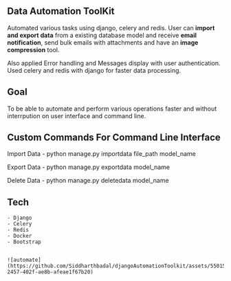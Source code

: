 ## Data Automation ToolKit
 
Automated various tasks using django, celery and redis. 
User can __import and export data__ from a existing database model and receive __email notification__, send bulk emails with attachments and have an __image compression__ tool. 

Also applied Error handling and Messages display with user authentication.
Used celery and redis with django for faster data processing. 

## Goal
To be able to automate and perform various operations faster and without interrpution on user interface and command line.

## Custom Commands For Command Line Interface
Import Data
    - python manage.py importdata file_path model_name

Export Data
    - python manage.py exportdata model_name

Delete Data
    - python manage.py deletedata model_name
    
    
## Tech
    - Django
    - Celery  
    - Redis
    - Docker
    - Bootstrap


    ![automate](https://github.com/Siddharthbadal/djangoAutomationToolkit/assets/55015090/426c24c4-2457-402f-ae8b-afeae1f67b20)
